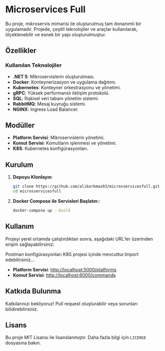 # Microservices Full

Bu proje, mikroservis mimarisi ile oluşturulmuş tam donanımlı bir uygulamadır. Projede, çeşitli teknolojiler ve araçlar kullanılarak, ölçeklenebilir ve esnek bir yapı oluşturulmuştur.

## Özellikler

### Kullanılan Teknolojiler

- **.NET 5**: Mikroservislerin oluşturulması.
- **Docker**: Konteynerizasyon ve uygulama dağıtımı.
- **Kubernetes**: Konteyner orkestrasyonu ve yönetimi.
- **gRPC**: Yüksek performanslı iletişim protokolü.
- **SQL**: İlişkisel veri tabanı yönetim sistemi.
- **RabbitMQ**: Mesaj kuyruğu sistemi.
- **NGINX**: Ingress Load Balancer.

## Modüller

- **Platform Servisi**: Mikroservislerin yönetimi.
- **Komut Servisi**: Komutların işlenmesi ve yönetimi.
- **K8S**: Kubernetes konfigürasyonları.

## Kurulum

1. **Depoyu Klonlayın**:
   ```sh
   git clone https://github.com/alikorkmaz03/microsservicesfull.git
   cd microsservicesfull
2. **Docker Compose ile Servisleri Başlatın:**:
    ```sh
    docker-compose up --build
## Kullanım

Projeyi yerel ortamda çalıştırdıktan sonra, aşağıdaki URL'ler üzerinden erişim sağlayabilirsiniz:

Postman konfigürasyonları K8S projesi içinde mevcuttur.Import edebilirsiniz...

- **Platform Servisi**: [http://localhost:5000/platforms](http://localhost:5000/platforms)
- **Komut Servisi**: [http://localhost:6000/commands](http://localhost:6000/commands)

## Katkıda Bulunma

Katkılarınızı bekliyoruz! Pull request oluşturabilir veya sorunları bilidirebilirsiniz.

## Lisans

Bu proje MIT Lisansı ile lisanslanmıştır. Daha fazla bilgi için `LICENSE` dosyasına bakın.


  
